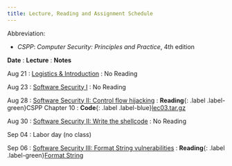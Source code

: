 ```yaml
---
title: Lecture, Reading and Assignment Schedule
---
```


Abbreviation:
- *CSPP*: *Computer Security: Principles and Practice*, 4th edition

**Date**
: **Lecture**
  : **Notes**

Aug 21
: [Logistics & Introduction](https://uic.blackboard.com/webapps/blackboard/execute/content/file?cmd=view&content_id=_11544305_1&course_id=_259279_1&launch_in_new=true)
  : No Reading

Aug 23
: [Software Security I](https://uic.blackboard.com/webapps/blackboard/execute/content/file?cmd=view&content_id=_11562865_1&course_id=_259279_1&launch_in_new=true)
  : No Reading

Aug 28
: [Software Security II: Control flow hijacking](https://uic.blackboard.com/webapps/blackboard/execute/content/file?cmd=view&content_id=_11576290_1&course_id=_259279_1&launch_in_new=true)
  : **Reading**{: .label .label-green}CSPP Chapter 10
  : **Code**{: .label .label-blue}[lec03.tar.gz](https://github.com/sysec-uic/cs487-f23/raw/main/code/lec03.tar.gz)

Aug 30
: [Software Security II: Write the shellcode](https://uic.blackboard.com/webapps/blackboard/execute/content/file?cmd=view&content_id=_11584792_1&course_id=_259279_1&launch_in_new=true)
  : No Reading

Sep 04
: Labor day (no class)

Sep 06
: [Software Security III: Format String vulnerabilities](#)
: **Reading**{: .label .label-green}[Format String](https://owasp.org/www-community/attacks/Format_string_attack)